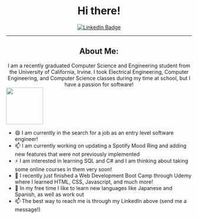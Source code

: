 <div align="center">
  <h1> Hi there!</h1>
</div>

<div id="badges" align="center">
  <a href="https://www.linkedin.com/in/ryanjloveland/">
    <img src="https://img.shields.io/badge/LinkedIn-blue?style=for-the-badge&logo=linkedin&logoColor=white" alt="LinkedIn Badge"/>
  </a>
</div>

---

<h2 align="center"> About Me: </h2>
<div align="center">
I am a recently graduated Computer Science and Engineering student from the University of California, Irvine. I took Electrical Engineering, Computer Engineering, and Computer Science classes during my time at school, but I have a passion for software! 
</div>
<div>
  <img src="https://media.giphy.com/media/WUlplcMpOCEmTGBtBW/giphy.gif" width="100" align="center">
</div>

- 😄 I am currently in the search for a job as an entry level software engineer!
- 📫 I am currently working on updating a Spotify Mood Ring and adding new features that were not previously implemented
- ⚡ I am interested in learning SQL and C# and I am thinking about taking some online courses in them very soon!
- 🌱 I recently just finished a Web Development Boot Camp through Udemy where I learned HTML, CSS, Javascript, and much more!
- 🤔 In my free time I like to learn new languages like Japanese and Spanish, as well as work out
- 📫 The best way to reach me is through my LinkedIn above (send me a message!)


<!--
**ryanloveland/ryanloveland** is a ✨ _special_ ✨ repository because its `README.md` (this file) appears on your GitHub profile.

Here are some ideas to get you started:

- 🔭 I’m currently working on ...
- 🌱 I’m currently learning ...
- 👯 I’m looking to collaborate on ...
- 🤔 I’m looking for help with ...
- 💬 Ask me about ...
- 📫 How to reach me: ...
- 😄 Pronouns: ...
- ⚡ Fun fact: ...
-->
